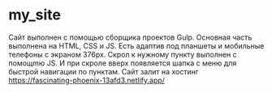 # my_site
Сайт выполнен с помощью сборщика проектов Gulp.
Основная часть выполнена на HTML, CSS и JS.
Есть адаптив под планшеты и мобильные телефоны с экраном 376px.
Скрол к нужному пункту выполнен с помощmю JS. И при скроле вверх появляется шапка с меню для быстрой навигации по пунктам.
Сайт залит на хостинг https://fascinating-phoenix-13afd3.netlify.app/
